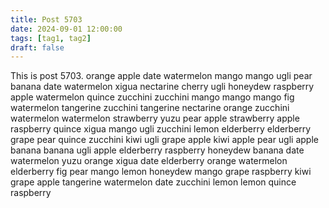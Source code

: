 ```yaml
---
title: Post 5703
date: 2024-09-01 12:00:00
tags: [tag1, tag2]
draft: false
---
```

This is post 5703.
orange
apple
date
watermelon
mango
mango
ugli
pear
banana
date
watermelon
xigua
nectarine
cherry
ugli
honeydew
raspberry
apple
watermelon
quince
zucchini
zucchini
mango
mango
mango
fig
watermelon
tangerine
zucchini
tangerine
nectarine
orange
zucchini
watermelon
watermelon
strawberry
yuzu
pear
apple
strawberry
apple
raspberry
quince
xigua
mango
ugli
zucchini
lemon
elderberry
elderberry
grape
pear
quince
zucchini
kiwi
ugli
grape
apple
kiwi
apple
pear
ugli
apple
banana
banana
ugli
apple
elderberry
raspberry
honeydew
banana
date
watermelon
yuzu
orange
xigua
date
elderberry
orange
watermelon
elderberry
fig
pear
mango
lemon
honeydew
mango
grape
raspberry
kiwi
grape
apple
tangerine
watermelon
date
zucchini
lemon
lemon
quince
raspberry
